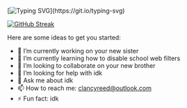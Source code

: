 [![Typing SVG](https://readme-typing-svg.herokuapp.com/?lines=yay+help;not;)](https://git.io/typing-svg)

[![GitHub Streak](https://github-readme-streak-stats.herokuapp.com/?user=aeolus-1)](https://git.io/streak-stats)

Here are some ideas to get you started:

- 🔭 I’m currently working on your new sister
- 🌱 I’m currently learning how to disable school web filters
- 👯 I’m looking to collaborate on your new brother
- 🤔 I’m looking for help with idk
- 💬 Ask me about idk
- 📫 How to reach me: clancyreed@outlook.com
- ⚡ Fun fact: idk

